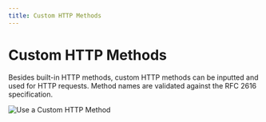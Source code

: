 ```yaml
---
title: Custom HTTP Methods
---
```


# Custom HTTP Methods

Besides built-in HTTP methods, custom HTTP methods can be inputted and used for HTTP requests. Method names are validated against the RFC 2616 specification.

![Use a Custom HTTP Method](../custom-http-method.gif)
